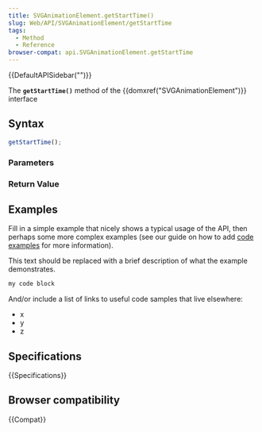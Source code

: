 ```yaml
---
title: SVGAnimationElement.getStartTime()
slug: Web/API/SVGAnimationElement/getStartTime
tags:
  - Method
  - Reference
browser-compat: api.SVGAnimationElement.getStartTime
---
```

{{DefaultAPISidebar("")}}

The **`getStartTime()`** method of the {{domxref("SVGAnimationElement")}} interface 

## Syntax

```js
getStartTime();
```

### Parameters



### Return Value



## Examples

Fill in a simple example that nicely shows a typical usage of the API, then perhaps some more complex examples (see our guide on how to add [code examples](/en-US/docs/MDN/Contribute/Structures/Code_examples) for more information).

This text should be replaced with a brief description of what the example demonstrates.

```js
my code block
```

And/or include a list of links to useful code samples that live elsewhere:

*   x
*   y
*   z

## Specifications

{{Specifications}}

## Browser compatibility

{{Compat}}

